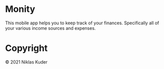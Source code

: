 # Monity

This mobile app helps you to keep track of your finances. Specifically all of your various income sources and expenses.

# Copyright

© 2021 Niklas Kuder
